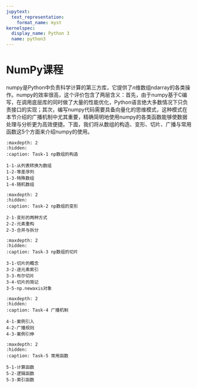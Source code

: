 ```yaml
---
jupytext:
  text_representation:
    format_name: myst
kernelspec:
  display_name: Python 3
  name: python3
---
```


# NumPy课程

numpy是Python中负责科学计算的第三方库，它提供了$n$维数组ndarray的各类操作。numpy的效率很高，这个评价包含了两层含义：首先，由于numpy基于C编写，在调用底层库的同时做了大量的性能优化，Python语言绝大多数情况下只负责接口的实现；其次，编写numpy代码需要具备向量化的思维模式，这种模式在本节介绍的广播机制中尤其重要，精确简明地使用numpy的各类函数能够使数据处理与分析更为高效便捷。下面，我们将从数组的构造、变形、切片、广播与常用函数这5个方面来介绍numpy的使用。

```{toctree}
:maxdepth: 2
:hidden:
:caption: Task-1 np数组的构造

1-1-从列表转换为数组
1-2-等差序列
1-3-特殊数组
1-4-随机数组
```

```{toctree}
:maxdepth: 2
:hidden:
:caption: Task-2 np数组的变形

2-1-变形的两种方式
2-2-元素重构
2-3-合并与拆分
```

```{toctree}
:maxdepth: 2
:hidden:
:caption: Task-3 np数组的切片

3-1-切片的概念
3-2-逐元素索引
3-3-布尔切片
3-4-切片的简记
3-5-np.newaxis对象
```

```{toctree}
:maxdepth: 2
:hidden:
:caption: Task-4 广播机制

4-1-案例引入
4-2-广播规则
4-3-案例引伸
```

```{toctree}
:maxdepth: 2
:hidden:
:caption: Task-5 常用函数

5-1-计算函数
5-2-逻辑函数
5-3-索引函数
```
